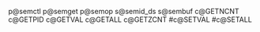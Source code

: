 p@semctl
p@semget
p@semop
s@semid_ds
s@sembuf
c@GETNCNT
c@GETPID
c@GETVAL
c@GETALL
c@GETZCNT
#c@SETVAL
#c@SETALL